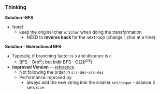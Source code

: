 ### Thinking
**Solution -BFS**
- Note!
  - keep the original char `oriChar` when doing the transformation
    - NEED to **reverse back** for the next loop (change 1 char at a time)

**Solution - Bidirectional BFS**
 - Typically, if branching factor is `b` and distance is `d`
   - BFS - O(b<sup>d</sup>); but bidir BFS - O(2b<sup>d/2</sup>)
 - **Improved Version** -- [reference](https://leetcode.com/problems/word-ladder/discuss/40708/Share-my-two-end-BFS-in-C%2B%2B-80ms.)
   - Not following the order in `src-des-src-des`
   - Performance improved by:
     - always add the new string into the smaller `set/deque` - balance 2 sets size
   